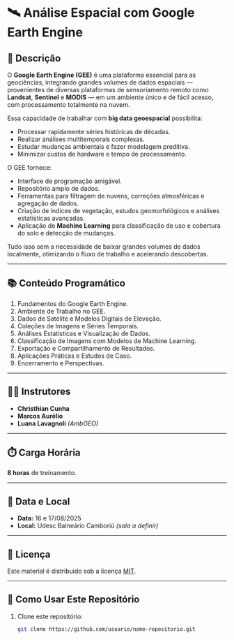 # 🛰️ Análise Espacial com Google Earth Engine

## 📌 Descrição
O **Google Earth Engine (GEE)** é uma plataforma essencial para as geociências, integrando grandes volumes de dados espaciais — provenientes de diversas plataformas de sensoriamento remoto como **Landsat**, **Sentinel** e **MODIS** — em um ambiente único e de fácil acesso, com processamento totalmente na nuvem.  

Essa capacidade de trabalhar com **big data geoespacial** possibilita:
- Processar rapidamente séries históricas de décadas.
- Realizar análises multitemporais complexas.
- Estudar mudanças ambientais e fazer modelagem preditiva.
- Minimizar custos de hardware e tempo de processamento.

O GEE fornece:
- Interface de programação amigável.
- Repositório amplo de dados.
- Ferramentas para filtragem de nuvens, correções atmosféricas e agregação de dados.
- Criação de índices de vegetação, estudos geomorfológicos e análises estatísticas avançadas.
- Aplicação de **Machine Learning** para classificação de uso e cobertura do solo e detecção de mudanças.

Tudo isso sem a necessidade de baixar grandes volumes de dados localmente, otimizando o fluxo de trabalho e acelerando descobertas.

---

## 📚 Conteúdo Programático
1. Fundamentos do Google Earth Engine.  
2. Ambiente de Trabalho no GEE.  
3. Dados de Satélite e Modelos Digitais de Elevação.  
4. Coleções de Imagens e Séries Temporais.  
5. Análises Estatísticas e Visualização de Dados.  
6. Classificação de Imagens com Modelos de Machine Learning.  
7. Exportação e Compartilhamento de Resultados.  
8. Aplicações Práticas e Estudos de Caso.  
9. Encerramento e Perspectivas.

---

## 👨‍🏫 Instrutores
- **Christhian Cunha**  
- **Marcos Aurélio**  
- **Luana Lavagnoli** *(AmbGEO)*  

---

## ⏱️ Carga Horária
**8 horas** de treinamento.

---

## 📅 Data e Local
- **Data:** 16 e 17/08/2025  
- **Local:** Udesc Balneário Camboriú *(sala a definir)*

---

## 📄 Licença
Este material é distribuído sob a licença [MIT](LICENSE).

---

## 🚀 Como Usar Este Repositório
1. Clone este repositório:
   ```bash
   git clone https://github.com/usuario/nome-repositorio.git

